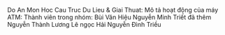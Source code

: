 Do An Mon Hoc Cau Truc Du Lieu & Giai Thuat:
Mô tả hoạt động của máy ATM:
Thành viên trong nhóm:
Bùi Văn Hiệu
Nguyễn Minh Triết đã thêm
Nguyễn Thành Lương
Lê ngọc Hải
Nguyễn Đình Triều
